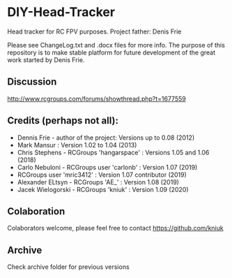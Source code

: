 # DIY-Head-Tracker
Head tracker for RC FPV purposes. Project father: Denis Frie

Please see ChangeLog.txt and .docx files for more info.
The purpose of this repository is to make stable platform for future development of the great work started by Denis Frie.

## Discussion
http://www.rcgroups.com/forums/showthread.php?t=1677559

## Credits (perhaps not all):
- Dennis Frie - author of the project:  Versions up to 0.08 (2012)
- Mark Mansur : Version 1.02 to 1.04 (2013)
- Chris Stephens - RCGroups 'hangarspace' : Versions 1.05 and 1.06 (2018)
- Carlo Nebuloni - RCGroups user 'carlonb' : Version 1.07 (2019)
- RCGroups user 'mric3412' : Version 1.07 contributor (2019)
- Alexander ELtsyn - RCGroups 'AE_' : Version 1.08 (2019)
- Jacek Wielogorski - RCGroups 'kniuk' : Version 1.09 (2020)

## Colaboration
Colaborators welcome, please feel free to contact https://github.com/kniuk

## Archive
Check archive folder for previous versions
